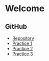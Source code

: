 # Welcome

## GitHub

- [Repository](https://github.com/BZ6/PiNWebLab1)
- [Practice 1](https://github.com/BZ6/PiNWebLab1/tree/practice1)
- [Practice 2](https://github.com/BZ6/PiNWebLab1/tree/practice2)
- [Practice 3](https://github.com/BZ6/PiNWebLab1/tree/practice3)
